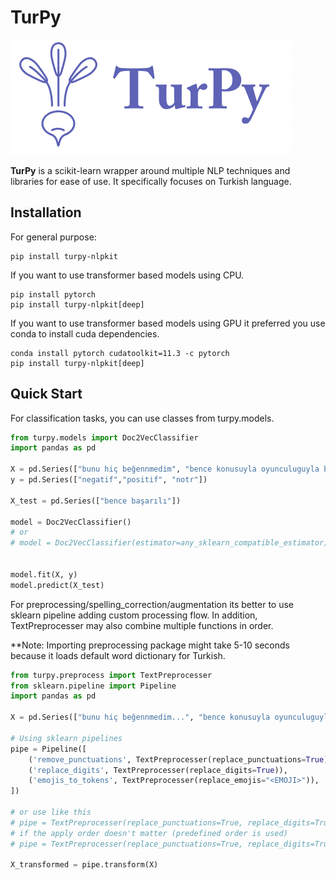 # TurPy

![Logo](TurPyLogo.png)

**TurPy** is a scikit-learn wrapper around multiple NLP techniques and libraries for ease of use. It specifically focuses on Turkish language.

## Installation

For general purpose:

    pip install turpy-nlpkit

If you want to use transformer based models using CPU.

    pip install pytorch
    pip install turpy-nlpkit[deep]

If you want to use transformer based models using GPU it preferred you use conda to install cuda dependencies.

    conda install pytorch cudatoolkit=11.3 -c pytorch
    pip install turpy-nlpkit[deep]

## Quick Start

For classification tasks, you can use classes from turpy.models.

```python
from turpy.models import Doc2VecClassifier
import pandas as pd

X = pd.Series(["bunu hiç beğennmedim", "bence konusuyla oyunculuguyla basarili bir film", "boş zamanınız varsa izleyn, kült bir yapıt sayılmaz"])
y = pd.Series(["negatif","positif", "notr"])

X_test = pd.Series(["bence başarılı"])

model = Doc2VecClassifier()
# or 
# model = Doc2VecClassifier(estimator=any_sklearn_compatible_estimator)


model.fit(X, y)
model.predict(X_test)
```

For preprocessing/spelling_correction/augmentation its better to use sklearn pipeline adding custom processing flow.
In addition, TextPreprocesser may also combine multiple functions in order.

**Note: Importing preprocessing package might take 5-10 seconds because it loads default word dictionary for Turkish.

```python
from turpy.preprocess import TextPreprocesser
from sklearn.pipeline import Pipeline
import pandas as pd

X = pd.Series(["bunu hiç beğennmedim...", "bence konusuyla oyunculuguyla başarı1li bir film", "boş zamanın varsa izle 🙃"])

# Using sklearn pipelines
pipe = Pipeline([
    ('remove_punctuations', TextPreprocesser(replace_punctuations=True)),
    ('replace_digits', TextPreprocesser(replace_digits=True)),
    ('emojis_to_tokens', TextPreprocesser(replace_emojis="<EMOJI>")),
])

# or use like this
# pipe = TextPreprocesser(replace_punctuations=True, replace_digits=True, replace_emojis="<EMOJI>", order=["replace_punctuations", "replace_digits", "replace_emojis"])
# if the apply order doesn't matter (predefined order is used)
# pipe = TextPreprocesser(replace_punctuations=True, replace_digits=True, replace_emojis="<EMOJI>")

X_transformed = pipe.transform(X)

```
